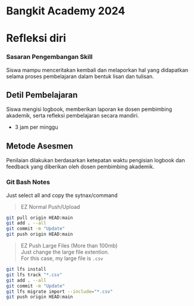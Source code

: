 # Bangkit Academy 2024
  
# Refleksi diri
### Sasaran Pengembangan Skill
Siswa mampu menceritakan kembali dan melaporkan hal yang didapatkan selama proses pembelajaran dalam bentuk lisan dan tulisan.  

## Detil Pembelajaran
Siswa mengisi logbook, memberikan laporan ke dosen pembimbing akademik, serta refleksi pembelajaran secara mandiri.  
+ 3 jam per minggu
  
## Metode Asesmen
Penilaian dilakukan berdasarkan ketepatan waktu pengisian logbook dan feedback yang diberikan oleh dosen pembimbing akademik.

### Git Bash Notes
Just select all and copy the sytnax/command
> EZ Normal Push/Upload
```bash
git pull origin HEAD:main
git add . --all
git commit -m "Update"
git push origin HEAD:main 
```

> EZ Push Large Files (More than 100mb)  
Just change the large file extention.   
For this case, my large file is `.csv`
```bash
git lfs install 
git lfs track "*.csv"
git add . --all
git commit -m "Update"
git lfs migrate import --include="*.csv"
git push origin HEAD:main 
```
